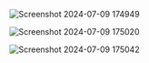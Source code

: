 ![Screenshot 2024-07-09 174949](https://github.com/Ankitsingh0460/Restaurant--App-MERN/assets/101083216/ad8c87f3-b75b-4c26-bd0f-e01a1f4078ca)

![Screenshot 2024-07-09 175020](https://github.com/Ankitsingh0460/Restaurant--App-MERN/assets/101083216/9292626f-8138-42f9-97e6-8b0de76a1f2a)

![Screenshot 2024-07-09 175042](https://github.com/Ankitsingh0460/Restaurant--App-MERN/assets/101083216/be28b52d-4ed0-4c5f-a086-06a5237c95f0)

